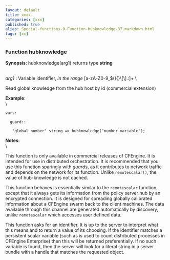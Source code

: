 ```yaml
---
layout: default
title: xxxx
categories: [xxx]
published: true
alias: Special-functions-0-Function-hubknowledge-37.markdown.html
tags: [xx]
---
```


### Function hubknowledge

**Synopsis**: hubknowledge(arg1) returns type **string**

\
 *arg1* : Variable identifier, *in the range*
[a-zA-Z0-9\_\$(){}\\[\\].:]+ \

Read global knowledge from the hub host by id (commercial extension)

**Example**:\
 \

    vars:

      guard::

       "global_number" string => hubknowledge("number_variable");

**Notes**:\
 \

This function is only available in commercial releases of CFEngine. It
is intended for use in distributed orchestration. It is recommended that
you use this function sparingly with *guards*, as it contributes to
network traffic and depends on the network for its function. Unlike
`remotescalar()`, the value of hub-knowledge is not cached.

This function behaves is essentially similar to the `remotescalar`
function, except that it always gets its information from the policy
server hub by an encrypted connection. It is designed for spreading
globally calibrated information about a CFEngine swarm back to the
client machines. The data available through this channel are generated
automatically by discovery, unlike `remotescalar` which accesses user
defined data.

This function asks for an identifier. It is up to the server to
interpret what this means and to return a value of its choosing. If the
identifier matches a persistent scalar variable (such as is used to
count distributed processes in CFEngine Enterprise) then this will be
returned preferentially. If no such variable is found, then the server
will look for a literal string in a server bundle with a handle that
matches the requested object.
